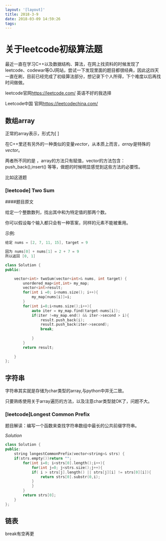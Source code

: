 ```yaml
---
layout: '[layout]'
title: 2018-3-9
date: 2018-03-09 14:59:26
tags:
---
```


# 关于leetcode初级算法题

最近一直在学习C++以及数据结构、算法，在网上找资料的时候发现了leetcode、codewar等OJ网站，尝试一下发现里面的题目都很经典，因此这四天一直在刷，目前已经完成了初级算法部分，想记录下个人所得，下个难度以后再找时间做做。



leetcode官网<https://leetcode.com/>  英语不好的我选择

Leetcode中国 官网<https://leetcodechina.com/>





## 数组array

正常的array表示，形式为[ ]

在C++里还有另外的一种类似的变量*vector*，从本质上而言，*array*是特殊的*vector*。

两者所不同的是 ，array的方法只有赋值，vector的方法包含：push_back(),insert() 等等，做题的时候明显感觉到这些方法的必要性。

比如这道题

### [leetcode] Two Sum

####题目原文

给定一个整数数列，找出其中和为特定值的那两个数。

你可以假设每个输入都只会有一种答案，同样的元素不能被重用。

示例:

```c++
给定 nums = [2, 7, 11, 15], target = 9

因为 nums[0] + nums[1] = 2 + 7 = 9
所以返回 [0, 1]
```


```c++
class Solution {
public:

    vector<int> twoSum(vector<int>& nums, int target) {
        unordered_map<int,int> my_map;
        vector<int>result;
        for(int i =0; i<nums.size(); i++){
            my_map[nums[i]]=i;
        }
        for(int i=0;i<nums.size();i++){
            auto iter = my_map.find(target-nums[i]);
            if(iter !=my_map.end() && iter->second > i){
                result.push_back(i);
                result.push_back(iter->second);
                break;
                    
            }
        }
        return result;
        
    }
};
```

## 字符串

字符串其实就是存储为char类型的array,与python中并无二致。

只要熟练使用关于array遍历的方法，以及注意char类型就OK了，问题不大。

### [leetcode]Longest Common Prefix

题目解读：编写一个函数来查找字符串数组中最长的公共前缀字符串。

*Solution*

```c++
class Solution {
public:
    string longestCommonPrefix(vector<string>& strs) {
    if(strs.empty())return "";
        for(int i=0; i<strs[0].length();i++){
            for(int j=0; j<strs.size();j++){
            if( i > strs[j].length() || strs[j][i] != strs[0][i]){
                return strs[0].substr(0,i);
            }
            }
        }
        return strs[0];
    }
};
```

## 链表

break有空再更



​		